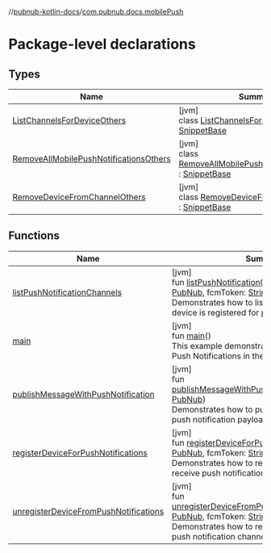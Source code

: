 //[pubnub-kotlin-docs](../../index.md)/[com.pubnub.docs.mobilePush](index.md)

# Package-level declarations

## Types

| Name | Summary |
|---|---|
| [ListChannelsForDeviceOthers](-list-channels-for-device-others/index.md) | [jvm]<br>class [ListChannelsForDeviceOthers](-list-channels-for-device-others/index.md) : [SnippetBase](../com.pubnub.docs/-snippet-base/index.md) |
| [RemoveAllMobilePushNotificationsOthers](-remove-all-mobile-push-notifications-others/index.md) | [jvm]<br>class [RemoveAllMobilePushNotificationsOthers](-remove-all-mobile-push-notifications-others/index.md) : [SnippetBase](../com.pubnub.docs/-snippet-base/index.md) |
| [RemoveDeviceFromChannelOthers](-remove-device-from-channel-others/index.md) | [jvm]<br>class [RemoveDeviceFromChannelOthers](-remove-device-from-channel-others/index.md) : [SnippetBase](../com.pubnub.docs/-snippet-base/index.md) |

## Functions

| Name | Summary |
|---|---|
| [listPushNotificationChannels](list-push-notification-channels.md) | [jvm]<br>fun [listPushNotificationChannels](list-push-notification-channels.md)(pubnub: [PubNub](../../../../pubnub-kotlin/pubnub-kotlin-api/pubnub-kotlin-api/com.pubnub.api/-pub-nub/index.md), fcmToken: [String](https://kotlinlang.org/api/core/kotlin-stdlib/kotlin/-string/index.html), apnsToken: [String](https://kotlinlang.org/api/core/kotlin-stdlib/kotlin/-string/index.html))<br>Demonstrates how to list channels where a device is registered for push notifications |
| [main](main.md) | [jvm]<br>fun [main](main.md)()<br>This example demonstrates how to use Mobile Push Notifications in the PubNub Kotlin SDK. |
| [publishMessageWithPushNotification](publish-message-with-push-notification.md) | [jvm]<br>fun [publishMessageWithPushNotification](publish-message-with-push-notification.md)(pubnub: [PubNub](../../../../pubnub-kotlin/pubnub-kotlin-api/pubnub-kotlin-api/com.pubnub.api/-pub-nub/index.md))<br>Demonstrates how to publish a message with push notification payload |
| [registerDeviceForPushNotifications](register-device-for-push-notifications.md) | [jvm]<br>fun [registerDeviceForPushNotifications](register-device-for-push-notifications.md)(pubnub: [PubNub](../../../../pubnub-kotlin/pubnub-kotlin-api/pubnub-kotlin-api/com.pubnub.api/-pub-nub/index.md), fcmToken: [String](https://kotlinlang.org/api/core/kotlin-stdlib/kotlin/-string/index.html), apnsToken: [String](https://kotlinlang.org/api/core/kotlin-stdlib/kotlin/-string/index.html))<br>Demonstrates how to register a device to receive push notifications on specific channels |
| [unregisterDeviceFromPushNotifications](unregister-device-from-push-notifications.md) | [jvm]<br>fun [unregisterDeviceFromPushNotifications](unregister-device-from-push-notifications.md)(pubnub: [PubNub](../../../../pubnub-kotlin/pubnub-kotlin-api/pubnub-kotlin-api/com.pubnub.api/-pub-nub/index.md), fcmToken: [String](https://kotlinlang.org/api/core/kotlin-stdlib/kotlin/-string/index.html), apnsToken: [String](https://kotlinlang.org/api/core/kotlin-stdlib/kotlin/-string/index.html))<br>Demonstrates how to remove a device from push notification channels |
